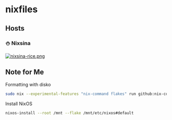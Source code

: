# nixfiles

## Hosts

### ⛄ Nixsina
[![nixsina-rice.png](https://i.postimg.cc/y8bgffK7/nixsina-rice.png)](https://postimg.cc/K1t8jD4W)

## Note for Me
Formatting with disko
```bash
sudo nix --experimental-features "nix-command flakes" run github:nix-community/disko -- --mode disko /tmp/disko.nix --arg device '"/dev/vda"'
```
Install NixOS
```bash
nixos-install --root /mnt --flake /mnt/etc/nixos#default
```
